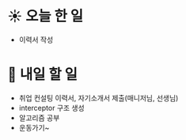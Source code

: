 # ☀️ 오늘 한 일
- 이력서 작성

# 🚩 내일 할 일
- 취업 컨설팅 이력서, 자기소개서 제출(매니저님, 선생님)
- interceptor 구조 생성
- 알고리즘 공부
- 운동가기~
